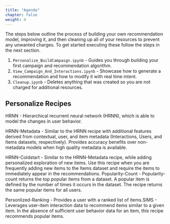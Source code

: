 ```yaml
---
title: "Agenda"
chapter: false
weight: 4
---
```


The steps below outline the process of building your own recommendation model, improving it, and then cleaning up all of your resources to prevent any unwanted charges. To get started executing these follow the steps in the next section.

1. ```Personalize_BuildCampaign.ipynb``` - Guides you through building your first campaign and recommendation algorithm.
2. ```View_Campaign_And_Interactions.ipynb``` - Showcase how to generate a recommendation and how to modify it with real time intent.
3. ```Cleanup.ipynb``` - Deletes anything that was created so you are not charged for additional resources.

## Personalize Recipes

HRNN - Hierarchical recurrent neural network (HRNN), which is able to model the changes in user behavior.

HRNN-Metadata - Similar to the HRNN recipe with additional features derived from contextual, user, and item metadata (Interactions, Users, and Items datasets, respectively). Provides accuracy benefits over non-metadata models when high quality metadata is available.

HRNN-Coldstart - Similar to the HRNN-Metadata recipe, while adding personalized exploration of new items. Use this recipe when you are frequently adding new items to the Items dataset and require the items to immediately appear in the recommendations.
Popularity-Count - Popularity-count returns the top popular items from a dataset. A popular item is defined by the number of times it occurs in the dataset. The recipe returns the same popular items for all users.

Personlized-Ranking - Provides a user with a ranked list of items.SIMS - Leverages user-item interaction data to recommend items similar to a given item. In the absence of sufficient user behavior data for an item, this recipe recommends popular items.
